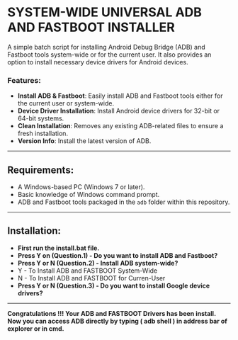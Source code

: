 # SYSTEM-WIDE UNIVERSAL ADB AND FASTBOOT INSTALLER

A simple batch script for installing Android Debug Bridge (ADB) and Fastboot tools system-wide or for the current user. It also provides an option to install necessary device drivers for Android devices.

### Features:
- **Install ADB & Fastboot**: Easily install ADB and Fastboot tools either for the current user or system-wide.
- **Device Driver Installation**: Install Android device drivers for 32-bit or 64-bit systems.
- **Clean Installation**: Removes any existing ADB-related files to ensure a fresh installation.
- **Version Info**: Install the latest version of ADB.

---

## Requirements:
- A Windows-based PC (Windows 7 or later).
- Basic knowledge of Windows command prompt.
- ADB and Fastboot tools packaged in the `adb` folder within this repository.

---

## Installation:
- **First run the install.bat file.**
- **Press Y on (Question.1) - Do you want to install ADB and Fastboot?**
- **Press Y or N (Question.2) - Install ADB system-wide?**
- Y - To Install ADB and FASTBOOT System-Wide
- N - To Install ADB and FASTBOOT for Curren-User
- **Press Y or N (Question.3) - Do you want to install Google device drivers?**

---

**Congratulations !!! Your ADB and FASTBOOT Drivers has been install. Now you can access ADB directly by typing ( adb shell ) in address bar of explorer or in cmd.** 
